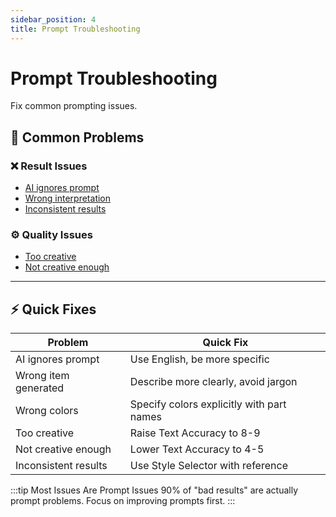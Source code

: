 ```yaml
---
sidebar_position: 4
title: Prompt Troubleshooting
---
```


# Prompt Troubleshooting

Fix common prompting issues.

## 🔧 Common Problems

<div className="container">
  <div className="row">
    <div className="col col--6">
      <div className="card">
        <div className="card__header">
          <h3>❌ Result Issues</h3>
        </div>
        <div className="card__body">
          <ul>
            <li><a href="ai-ignores-prompt">AI ignores prompt</a></li>
            <li><a href="wrong-interpretation">Wrong interpretation</a></li>
            <li><a href="inconsistent-results">Inconsistent results</a></li>
          </ul>
        </div>
      </div>
    </div>
    <div className="col col--6">
      <div className="card">
        <div className="card__header">
          <h3>⚙️ Quality Issues</h3>
        </div>
        <div className="card__body">
          <ul>
            <li><a href="too-creative">Too creative</a></li>
            <li><a href="not-creative-enough">Not creative enough</a></li>
          </ul>
        </div>
      </div>
    </div>
  </div>
</div>

---

## ⚡ Quick Fixes

| Problem | Quick Fix |
|---------|-----------|
| AI ignores prompt | Use English, be more specific |
| Wrong item generated | Describe more clearly, avoid jargon |
| Wrong colors | Specify colors explicitly with part names |
| Too creative | Raise Text Accuracy to 8-9 |
| Not creative enough | Lower Text Accuracy to 4-5 |
| Inconsistent results | Use Style Selector with reference |

:::tip Most Issues Are Prompt Issues
90% of "bad results" are actually prompt problems. Focus on improving prompts first.
:::
